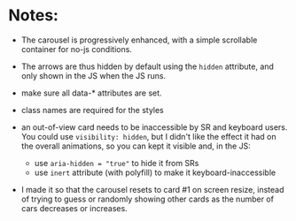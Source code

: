 # Notes:

- The carousel is progressively enhanced, with a simple scrollable container for no-js conditions.
- The arrows are thus hidden by default using the `hidden` attribute, and only shown in the JS when the JS runs.
- make sure all data-* attributes are set.
- class names are required for the styles

- an out-of-view card needs to be inaccessible by SR and keyboard users. You could use `visibility: hidden`, but I didn't like the effect it had on the overall animations, so you can kept it visible and, in the JS:
  - use `aria-hidden = "true"` to hide it from SRs
  - use `inert` attribute (with polyfill) to make it keyboard-inaccessible

- I made it so that the carousel resets to card #1 on screen resize, instead of trying to guess or randomly showing other cards as the number of cars decreases or increases.


